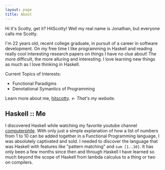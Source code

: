 ```yaml
---
layout: page
title: About
---
```


<p class="message">
  Hi it's Scotty, get it? HitScotty! Well my real name is Jonathan, but everyone calls me Scotty.
</p>

I'm 22 years old, recent college graduate, in pursuit of a career in software development. On my free time I like programming in Haskell
and reading really cool interesting research papers on things I have no clue about! The more difficult, the more alluring and interesting. I love learning new things as much as I love thinking in Haskell.

Current Topics of Interests:

* Functional Paradigms
* Denotational Symantics of Programming

Learn more about me, [hitscotty](https://hitscotty.github.io/).  *<- That's my website.*

## Haskell :: Me

I discovered Haskell while watching my favorite youtube channel [computerphile](https://www.youtube.com/watch?v=sqV3pL5x8PI). With only just a simple explanation of how a list of numbers
from 1 to 10 can be added together in a Functional Programming language, I was absolutely captivated and sold. I needed to discover the language that was Haskell with features like "pattern matching" and ```sum [1..10]```. It has only been a few months since then and through Haskell I have learned so much beyond the scope of Haskell from lambda calculus to a thing or two on compilers.
